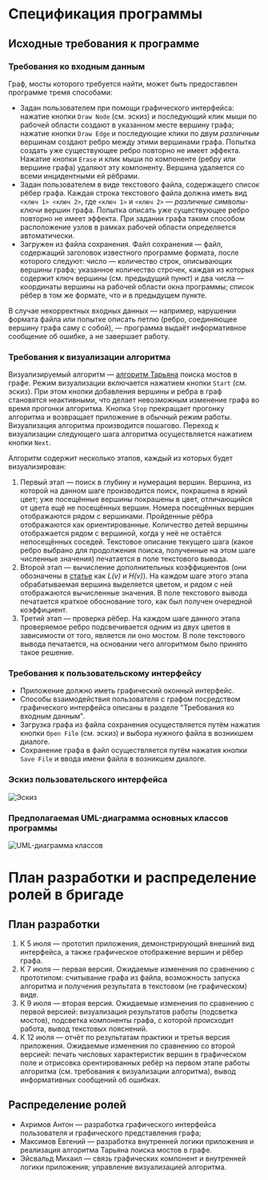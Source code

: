 # Спецификация программы

## Исходные требования к программе

### Требования ко входным данным
Граф, мосты которого требуется найти, может быть предоставлен программе тремя способами:
* Задан пользователем при помощи графического интерфейса: нажатие кнопки `Draw Node` (см. эскиз) и последующий клик мыши по рабочей области создают в указанном месте вершину графа; нажатие кнопки `Draw Edge` и последующие клики по двум _различным_ вершинам создают ребро между этими вершинами графа. Попытка создать уже существующее ребро повторно не имеет эффекта. Нажатие кнопки `Erase` и клик мыши по компоненте (ребру или вершине графа) удаляют эту компоненту. Вершина удаляется со всеми инцидентными ей рёбрами.
* Задан пользователем в виде текстового файла, содержащего список рёбер графа. Каждая строка текстового файла должна иметь вид `<ключ 1> <ключ 2>`, где `<ключ 1>` и `<ключ 2>` — _различные_ символы-ключи вершин графа. Попытка описать уже существующее ребро повторно не имеет эффекта. При задании графа таким способом расположение узлов в рамках рабочей области определяется автоматически.
* Загружен из файла сохранения. Файл сохранения — файл, содержащий заголовок известного программе формата, после которого следуют: число — количество строк, описывающих вершины графа; указанное количество строчек, каждая из которых содержит ключ вершины (см. предыдущий пункт) и два числа — координаты вершины на рабочей области окна программы; список рёбер в том же формате, что и в предыдущем пункте.

В случае некорректных входных данных — например, нарушении формата файла или попытке описать петлю (ребро, соединяющее вершину графа саму с собой), — программа выдаёт информативное сообщение об ошибке, а не завершает работу.

### Требования к визуализации алгоритма
Визуализируемый алгоритм — [алгоритм Тарьяна](https://e-maxx.ru/algo/bridge_searching) поиска мостов в графе. Режим визуализации включается нажатием кнопки `Start` (см. эскиз). При этом кнопки добавления вершины и ребра в граф становятся неактивными, что делает невозможным изменение графа во время прогонки алгоритма. Кнопка `Stop` прекращает прогонку алгоритма и возвращает приложение в обычный режим работы. Визуализация алгоритма производится пошагово. Переход к визуализации следующего шага алгоритма осуществляется нажатием кнопки `Next`. 

Алгоритм содержит несколько этапов, каждый из которых будет визуализирован:
1. Первый этап — поиск в глубину и нумерация вершин. Вершина, из которой на данном шаге производится поиск, покрашена в яркий цвет; уже посещённые вершины покрашены в цвет, отличающийся от цвета ещё не посещённых вершин. Номера посещённых вершин отображаются рядом с вершинами. Пройденные рёбра отображаются как ориентированные. Количество детей вершины отображается рядом с вершиной, когда у неё не остаётся непосещённых соседей. Текстовое описание текущего шага (какое ребро выбрано для продолжения поиска, полученные на этом шаге численные значения) печатается в поле текстового вывода.
2. Второй этап — вычисление дополнительных коэффициентов (они обозначены в [статье](https://ru.wikipedia.org/wiki/%D0%9C%D0%BE%D1%81%D1%82_(%D1%82%D0%B5%D0%BE%D1%80%D0%B8%D1%8F_%D0%B3%D1%80%D0%B0%D1%84%D0%BE%D0%B2)#%D0%90%D0%BB%D0%B3%D0%BE%D1%80%D0%B8%D1%82%D0%BC_%D0%BF%D0%BE%D0%B8%D1%81%D0%BA%D0%B0_%D0%BC%D0%BE%D1%81%D1%82%D0%BE%D0%B2_%D0%A2%D0%B0%D1%80%D1%8C%D1%8F%D0%BD%D0%B0) как _L(v)_ и _H(v)_). На каждом шаге этого этапа обрабатываемая вершина выделяется цветом, и рядом с ней отображаются вычисленные значения. В поле текстового вывода печатается краткое обоснование того, как был получен очередной коэффициент.
3. Третий этап — проверка рёбер. На каждом шаге данного этапа проверяемое ребро подсвечивается одним из двух цветов в зависимости от того, является ли оно мостом. В поле текстового вывода печатается, на основании чего алгоритмом было принято такое решение.

### Требования к пользовательскому интерфейсу
* Приложение должно иметь графический оконный интерфейс.
* Способы взаимодействия пользователя с графом посредством графического интерфейса описаны в разделе "Требования ко входным данным". 
* Загрузка графа из файла сохранения осуществляется путём нажатия кнопки `Open File` (см. эскиз) и выбора нужного файла в возникшем диалоге.
* Сохранение графа в файл осуществляется путём нажатия кнопки `Save File` и ввода имени файла в возникшем диалоге.

### Эскиз пользовательского интерфейса
![Эскиз](https://i.ibb.co/HGX5MZ2/interface-draft.png "Эскиз пользовательского интерфейса")

### Предполагаемая UML-диаграмма основных классов программы
![UML-диаграмма классов](https://i.ibb.co/6YmNygn/UML-draft.png "UML-диаграмма классов программы")

# План разработки и распределение ролей в бригаде

## План разработки
1. К 5 июля — прототип приложения, демонстрирующий внешний вид интерфейса, а также графическое отображение вершин и рёбер графа.
2. К 7 июля — первая версия. Ожидаемые изменения по сравнению с прототипом: считывание графа из файла, возможность запуска алгоритма и получения результата в текстовом (не графическом) виде.
3. К 9 июля — вторая версия. Ожидаемые изменения по сравнению с первой версией: визуализация результатов работы (подсветка мостов), подсветка компоненты графа, с которой происходит работа, вывод текстовых пояснений.
4. К 12 июля — отчёт по результатам практики и третья версия приложения. Ожидаемые изменения по сравнению со второй версией: печать числовых характеристик вершин в графическом поле и отрисовка орентированных ребёр на первом этапе работы алгоритма (см. требования к визуализации алгоритма), вывод информативных сообщений об ошибках.

## Распределение ролей
* Ахримов Антон — разработка графического интерфейса пользователя и графического представления графа;
* Максимов Евгений — разработка внутренней логики приложения и реализация алгоритма Тарьяна поиска мостов в графе.
* Эйсвальд Михаил — связь графических компонент и внутренней логики приложения; управление визуализацией алгоритма.
